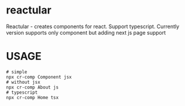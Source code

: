# reactular

Reactular - creates components for react. Support typescript. Currently version supports only component but adding next js page support

# USAGE

```shell
# simple
npx cr-comp Component jsx
# without jsx
npx cr-comp About js
# typescript
npx cr-comp Home tsx
```
